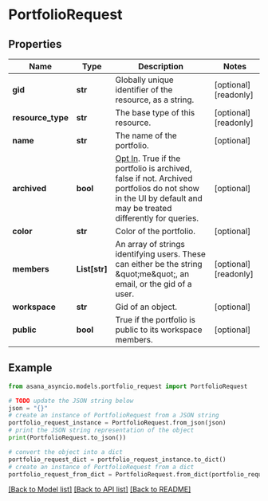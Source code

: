 # PortfolioRequest


## Properties

Name | Type | Description | Notes
------------ | ------------- | ------------- | -------------
**gid** | **str** | Globally unique identifier of the resource, as a string. | [optional] [readonly] 
**resource_type** | **str** | The base type of this resource. | [optional] [readonly] 
**name** | **str** | The name of the portfolio. | [optional] 
**archived** | **bool** | [Opt In](/docs/inputoutput-options). True if the portfolio is archived, false if not. Archived portfolios do not show in the UI by default and may be treated differently for queries. | [optional] 
**color** | **str** | Color of the portfolio. | [optional] 
**members** | **List[str]** | An array of strings identifying users. These can either be the string \&quot;me\&quot;, an email, or the gid of a user. | [optional] [readonly] 
**workspace** | **str** | Gid of an object. | [optional] 
**public** | **bool** | True if the portfolio is public to its workspace members. | [optional] 

## Example

```python
from asana_asyncio.models.portfolio_request import PortfolioRequest

# TODO update the JSON string below
json = "{}"
# create an instance of PortfolioRequest from a JSON string
portfolio_request_instance = PortfolioRequest.from_json(json)
# print the JSON string representation of the object
print(PortfolioRequest.to_json())

# convert the object into a dict
portfolio_request_dict = portfolio_request_instance.to_dict()
# create an instance of PortfolioRequest from a dict
portfolio_request_from_dict = PortfolioRequest.from_dict(portfolio_request_dict)
```
[[Back to Model list]](../README.md#documentation-for-models) [[Back to API list]](../README.md#documentation-for-api-endpoints) [[Back to README]](../README.md)


